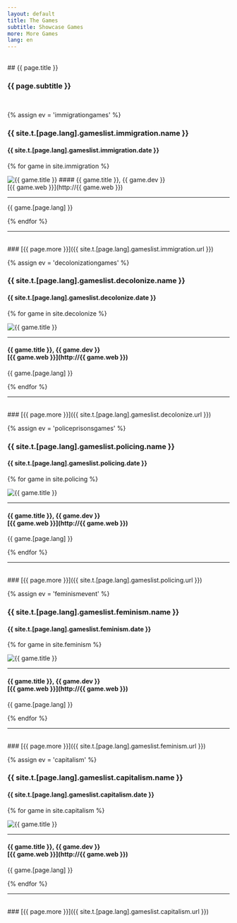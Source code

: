 ```yaml
---
layout: default
title: The Games
subtitle: Showcase Games
more: More Games
lang: en
---
```

<section id="games" class="container-fluid content-section text-center bg-yellow" markdown="1">
<br>
## {{ page.title }}

### {{ page.subtitle }}
<br>
</section>

{% assign ev = 'immigrationgames' %}
<section id="{{ ev }}" class="container-fluid content-section text-center bg-lightyellow" markdown="1">

### {{ site.t.[page.lang].gameslist.immigration.name }}
#### {{ site.t.[page.lang].gameslist.immigration.date }}

{% for game in site.immigration %}
<div class="col-lg-10 col-lg-offset-1 text-justify" markdown="1">
<img src="/img/{{ game.tag }}/{{ game.img }}" alt="{{ game.title }}" class="img-responsive; {{ game.dir }}">
#### {{ game.title }}, {{ game.dev }}<br>[{{ game.web }}](http://{{ game.web }}) 

---

{{ game.[page.lang] }}

</div>
{% endfor %}

---

<br>

<div class="col-lg-10 col-lg-offset-1 text-center" markdown="1">
### [{{ page.more }}]({{ site.t.[page.lang].gameslist.immigration.url }})
</div>

</section>


{% assign ev = 'decolonizationgames' %}
<section id="{{ ev }}" class="container-fluid content-section text-center bg-lightblue" markdown="1">

### {{ site.t.[page.lang].gameslist.decolonize.name }}
#### {{ site.t.[page.lang].gameslist.decolonize.date }}

{% for game in site.decolonize %}
<div class="col-lg-10 col-lg-offset-1 text-justify" markdown="1">
<img src="/img/{{ game.tag }}/{{ game.img }}" alt="{{ game.title }}" class="img-responsive; {{ game.dir }}">

---

#### {{ game.title }}, {{ game.dev }}<br>[{{ game.web }}](http://{{ game.web }}) 
{{ game.[page.lang] }}

</div>
{% endfor %}

---

<br>

<div class="col-lg-10 col-lg-offset-1 text-center" markdown="1">
### [{{ page.more }}]({{ site.t.[page.lang].gameslist.decolonize.url }})
</div>

</section>

{% assign ev = 'policeprisonsgames' %}
<section id="{{ ev }}" class="container-fluid content-section text-center bg-yellow" markdown="1">

### {{ site.t.[page.lang].gameslist.policing.name }}
#### {{ site.t.[page.lang].gameslist.policing.date }}

{% for game in site.policing %}
<div class="col-lg-10 col-lg-offset-1 text-justify" markdown="1">
<img src="/img/{{ game.tag }}/{{ game.img }}" alt="{{ game.title }}" class="img-responsive; {{ game.dir }}">

---

#### {{ game.title }}, {{ game.dev }}<br>[{{ game.web }}](http://{{ game.web }})
{{ game.[page.lang] }}

</div>
{% endfor %}

---

<br>

<div class="col-lg-10 col-lg-offset-1 text-center" markdown="1">
### [{{ page.more }}]({{ site.t.[page.lang].gameslist.policing.url }})
</div>

</section>

{% assign ev = 'feminismevent' %}
<section id="{{ ev }}" class="container-fluid content-section text-center bg-lightblue" markdown="1">

### {{ site.t.[page.lang].gameslist.feminism.name }}
#### {{ site.t.[page.lang].gameslist.feminism.date }}

{% for game in site.feminism %}
<div class="col-lg-10 col-lg-offset-1 text-justify" markdown="1">
<img src="/img/{{ game.tag }}/{{ game.img }}" alt="{{ game.title }}" class="img-responsive; {{ game.dir }}">

---

#### {{ game.title }}, {{ game.dev }}<br>[{{ game.web }}](http://{{ game.web }}) 
{{ game.[page.lang] }}

</div>
{% endfor %}

---

<br>

<div class="col-lg-10 col-lg-offset-1 text-center" markdown="1">
### [{{ page.more }}]({{ site.t.[page.lang].gameslist.feminism.url }})
</div>

</section>

{% assign ev = 'capitalism' %}
<section id="{{ ev }}" class="container-fluid content-section text-center bg-yellow" markdown="1">

### {{ site.t.[page.lang].gameslist.capitalism.name }}
#### {{ site.t.[page.lang].gameslist.capitalism.date }}

{% for game in site.capitalism %}
<div class="col-lg-10 col-lg-offset-1 text-justify" markdown="1">
<img src="/img/{{ game.tag }}/{{ game.img }}" alt="{{ game.title }}" class="img-responsive; {{ game.dir }}">

---

#### {{ game.title }}, {{ game.dev }}<br>[{{ game.web }}](http://{{ game.web }}) 
{{ game.[page.lang] }}

</div>
{% endfor %}

---

<br>

<div class="col-lg-10 col-lg-offset-1 text-center" markdown="1">
### [{{ page.more }}]({{ site.t.[page.lang].gameslist.capitalism.url }})
</div>

</section>
